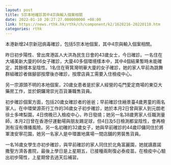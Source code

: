 ```yaml
---
layout: post
title: 5宗本地確診其中4宗與輸入個案相關
date: 2022-01-10 20:27:27.000000000 +08:00
link: https://news.rthk.hk/rthk/ch/component/k2/1628216-20220110.htm
categories: rthk
---
```


本港新增24宗新冠病毒確診，包括5宗本地個案，其中4宗與輸入個案相關。

昨日初步陽性、曾出席港區人大洪為民生日會的43歲女士，今日確診。一名住在大埔美新大廈的66女子確診，大廈40多個環境樣本中，其中4個結果暫時未能確定，其餘樣本呈陰性。1名住在筲箕灣明華大廈的女子確診，她的家人早前為跳舞群組確診者做腳部按摩後亦確診，按摩店員工需要入住檢疫中心。

另一宗源頭不明的本地個案，20歲女患者是於家人經營的屯門愛定商場的東亞大藥房工作，並於銅鑼灣崇光百貨兼職售貨員。

初步確診個案方面，包括20歲女確診者的爸爸；早前確診住縉景臺4歲男童的兩名家人。在中環榮源茶行工作的36歲女子初步確診，她於本月2日曾與家人到元朗老徐士多啤梨園，4日傍晚已入檢疫中心，昨日發燒；她另一名38歲男家人任職測量師，本月2日曾在香港仔運動場與朋友踢足球，但4日及5日檢測都呈陰性，會再檢測有沒有傳播風險。另一名初確的32歲女子，她與早前確診的44歲印傭同住於將軍澳安寧花園，她另一名家人是中環置地廣場一間店舖的男裝售貨員。 

一名16歲女學生亦初步確診，與早前確診的家人同住於北角富麗園，她就讀嘉諾撒聖方濟各書院，最後上學日是上星期五，已接種兩劑復必泰疫苗。在檢疫中心驗出初步陽性，上星期曾去過天后補習。
